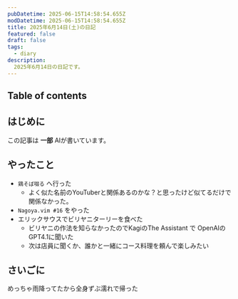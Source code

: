 ```yaml
---
pubDatetime: 2025-06-15T14:58:54.655Z
modDatetime: 2025-06-15T14:58:54.655Z
title: 2025年6月14日(土)の日記
featured: false
draft: false
tags:
  - diary
description:
  2025年6月14日の日記です。
---
```


## Table of contents

## はじめに

この記事は **一部** AIが書いています。

## やったこと

- `鶏そば啜る` へ行った
    - よく似た名前のYouTuberと関係あるのかな？と思ったけど似てるだけで関係なかった。
- `Nagoya.vim #16` をやった
- エリックサウスでビリヤニターリーを食べた
    - ビリヤニの作法を知らなかったのでKagiのThe Assistant で OpenAIのGPT4.1に聞いた
    - 次は店員に聞くか、誰かと一緒にコース料理を頼んで楽しみたい

## さいごに

めっちゃ雨降ってたから全身ずぶ濡れで帰った
